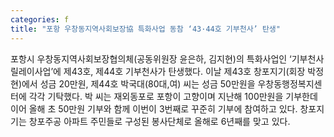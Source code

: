 ```yaml
---
categories: f
title: "포항 우창동지역사회보장協 특화사업 동참 ‘43·44호 기부천사’ 탄생"
---
```

포항시 우창동지역사회보장협의체(공동위원장 윤은하, 김지현)의 특화사업인 ‘기부천사릴레이사업’에 제43호, 제44호 기부천사가 탄생했다. 이날 제43호 창포지기(회장 박정현)에서 성금 20만원, 제44호 박국대(80대,여) 씨는 성금 50만원을 우창동행정복지센터에 각각 기탁했다. 박 씨는 재외동포로 포항이 고향이며 지난해 100만원을 기부한데 이어 올해 초 50만원 기부와 함께 이번이 3번째로 꾸준히 기부에 참여하고 있다. 창포지기는 창포주공 아파트 주민들로 구성된 봉사단체로 올해로 6년째를 맞고 있다.
